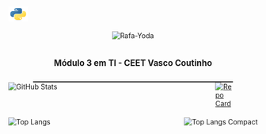 <!-- Seção 1: Ícone Python -->
<div style="display: inline-block; text-align: center; margin-bottom: 20px;">
  <img align="center" alt="Rafa-Python" height="30" width="40" src="https://raw.githubusercontent.com/devicons/devicon/master/icons/python/python-original.svg">
</div>

<!-- Seção 2: Imagem Gif centralizada -->
<div style="text-align: center; margin-bottom: 20px;">
  <img alt="Rafa-Yoda" src="https://64.media.tumblr.com/2ca526fd032ce59918aa8d2fc20e6ceb/tumblr_otpiwmWSV41qflto8o2_r1_500.gifv" style="max-width: 100%; height: auto;">
</div>

<!-- Seção 3: Texto com borda -->
<div style="display: flex; justify-content: center; align-items: center; border-bottom: 2px solid #000; margin-top: 20px; padding-bottom: 10px; width: 80%; margin-left: auto; margin-right: auto;">
  <p style="font-size: 1.2em; font-weight: bold; text-align: center;">
    Módulo 3 em TI - CEET Vasco Coutinho
  </p>
</div>

<!-- Seção 4: Estatísticas do GitHub -->
<div style="display: flex; justify-content: space-between; margin-bottom: 20px;">
  <img src="https://github-readme-stats.vercel.app/api?username=ClerberJunior&theme=transparent&bg_color=000&border_color=30A3DC&show_icons=true&icon_color=30A3DC&title_color=E94D5F&text_color=FFF" alt="GitHub Stats" style="max-width: 48%; height: auto;">

  <a href="https://github.com/ClerberJunior/dio-lab-open-source">
    <img src="https://github-readme-stats.vercel.app/api/pin/?username=ClerberJunior&repo=dio-lab-open-source&bg_color=000&border_color=30A3DC&show_icons=true&icon_color=30A3DC&title_color=E94D5F&text_color=FFF" alt="Repo Card" style="max-width: 48%; height: auto;">
  </a>
</div>

<!-- Seção 5: Diagramas lado a lado -->
<div style="display: flex; justify-content: space-between; margin-bottom: 20px;">
  <img src="https://github-readme-stats-git-masterrstaa-rickstaa.vercel.app/api/top-langs/?username=ClerberJunior&bg_color=000&border_color=30A3DC&title_color=E94D5F&text_color=FFF" alt="Top Langs" style="max-width: 48%; height: auto;">
  <img src="https://github-readme-stats-git-masterrstaa-rickstaa.vercel.app/api/top-langs/?username=ClerberJunior&layout=compact&bg_color=000&border_color=30A3DC&title_color=E94D5F&text_color=FFF" alt="Top Langs Compact" style="max-width: 48%; height: auto;">
</div>
